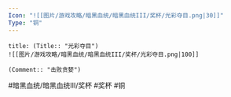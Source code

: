 ```yaml
---
Icon: "![[图片/游戏攻略/暗黑血统/暗黑血统III/奖杯/光彩夺目.png|30]]"
Type: "铜"
---
```

```ad-common-bronze-trophy
title: (Title:: "光彩夺目")
![[图片/游戏攻略/暗黑血统/暗黑血统III/奖杯/光彩夺目.png|100]]

(Comment:: "击败贪婪")
```

#暗黑血统/暗黑血统III/奖杯 #奖杯 #铜
